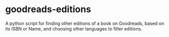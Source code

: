 # goodreads-editions
A python script for finding other editions of a book on Goodreads, based on its ISBN or Name, and choosing other languages to filter editions.
